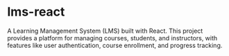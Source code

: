 # lms-react
A Learning Management System (LMS) built with React. This project provides a platform for managing courses, students, and instructors, with features like user authentication, course enrollment, and progress tracking.
